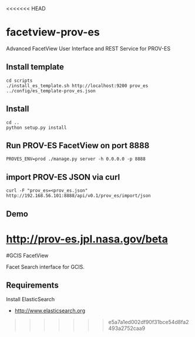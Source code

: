<<<<<<< HEAD
# facetview-prov-es
Advanced FacetView User Interface and REST Service for PROV-ES


## Install template

```
cd scripts
./install_es_template.sh http://localhost:9200 prov_es ../config/es_template-prov_es.json
```


## Install

```
cd ..
python setup.py install
```


## Run PROV-ES FacetView on port 8888

```
PROVES_ENV=prod ./manage.py server -h 0.0.0.0 -p 8888
```


## import PROV-ES JSON via curl

```
curl -F "prov_es=<prov_es.json" http://192.168.56.101:8888/api/v0.1/prov_es/import/json
```


## Demo

http://prov-es.jpl.nasa.gov/beta
=======
#GCIS FacetView

Facet Search interface for GCIS.

## Requirements

Install ElasticSearch
* http://www.elasticsearch.org
>>>>>>> e5a7a1ed002df90f31bce54d8fa2493a2752caa9
